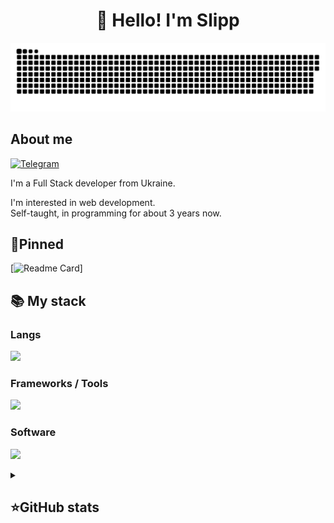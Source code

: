 <h1 align="center">👋 Hello! I'm Slipp </h1>

<p align="center">
 <img width="600" src="assets/github-snake.svg" alt="snake"/>
</p>

## About me
[![Telegram](https://img.shields.io/badge/-Telegram-2CA5E0?style=flat&logo=telegram&logoColor=white)](https://t.me/slippfx)

I'm a Full Stack developer from Ukraine.  

I'm interested in web development.  
Self-taught, in programming for about 3 years now.

## 📌Pinned
[![Readme Card](https://github-readme-stats.vercel.app/api/pin/?username=sslipp&repo=ItManuals&theme=dracula&bg_color=00000000&)]


  <summary><h2><b>📚 My stack</b></h2></summary>
  <p>
    <h3>Langs</h3>
    <img src="https://skillicons.dev/icons?i=py,html,css,js,ts&perline=7" />
    <h3>Frameworks / Tools</h3>
    <img src="https://skillicons.dev/icons?i=linux,flutter,react,docker,nodejs,git,bootstrap&perline=7" />
    <h3>Software</h3>
    <img src="https://skillicons.dev/icons?i=visualstudio,vscode,postman&perline=7" />
    <br>
  </p>


<details align="left">
  <summary><h2><b>⭐GitHub stats</b></h2></summary>
  <p>
   <img src="https://github-readme-stats.vercel.app/api/top-langs/?username=sslipp&theme=dracula&layout=compact&hide_border=true&bg_color=00000000" />
   <br>
   <img src="https://github-readme-stats.vercel.app/api?username=sslipp&count_private=true&show_icons=true&theme=dracula&hide_border=true&bg_color=00000000" />
  </p>
</details>
